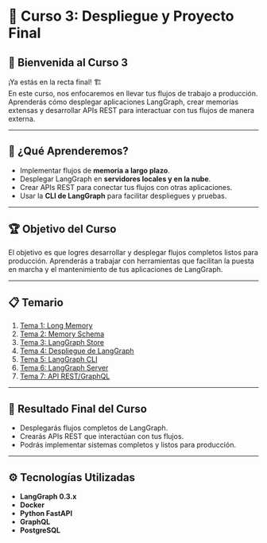 # 🚀 Curso 3: Despliegue y Proyecto Final

## 👋 Bienvenida al Curso 3
¡Ya estás en la recta final! 🏗️  
En este curso, nos enfocaremos en llevar tus flujos de trabajo a producción. Aprenderás cómo desplegar aplicaciones LangGraph, crear memorias extensas y desarrollar APIs REST para interactuar con tus flujos de manera externa.  

---

## 🎯 ¿Qué Aprenderemos?
- Implementar flujos de **memoria a largo plazo**.  
- Desplegar LangGraph en **servidores locales y en la nube**.  
- Crear APIs REST para conectar tus flujos con otras aplicaciones.  
- Usar la **CLI de LangGraph** para facilitar despliegues y pruebas.  

---

## 🏆 Objetivo del Curso
El objetivo es que logres desarrollar y desplegar flujos completos listos para producción. Aprenderás a trabajar con herramientas que facilitan la puesta en marcha y el mantenimiento de tus aplicaciones de LangGraph.  

---

## 📋 Temario
1. [Tema 1: Long Memory](tema1_long_memory.md)  
2. [Tema 2: Memory Schema](tema2_memory_schema.md)  
3. [Tema 3: LangGraph Store](tema3_langgraph_store.md)  
4. [Tema 4: Despliegue de LangGraph](tema4_deployments.md)  
5. [Tema 5: LangGraph CLI](tema5_langgraph_cli.md)  
6. [Tema 6: LangGraph Server](tema6_langgraph_server.md)  
7. [Tema 7: API REST/GraphQL](tema7_api_rest.md)  

---

## 🏁 Resultado Final del Curso
- Desplegarás flujos completos de LangGraph.  
- Crearás APIs REST que interactúan con tus flujos.  
- Podrás implementar sistemas completos y listos para producción.  

---

## ⚙️ Tecnologías Utilizadas
- **LangGraph 0.3.x**  
- **Docker**  
- **Python FastAPI**  
- **GraphQL**  
- **PostgreSQL**  
